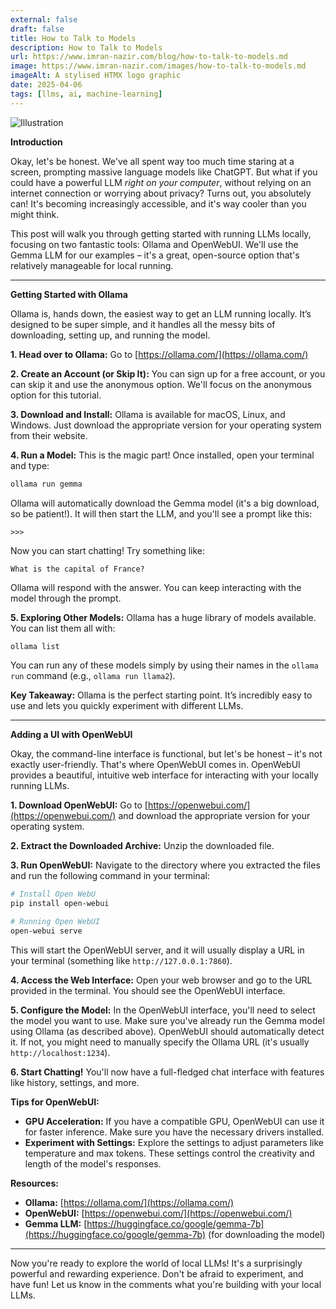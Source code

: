 ```yaml
---
external: false
draft: false
title: How to Talk to Models
description: How to Talk to Models
url: https://www.imran-nazir.com/blog/how-to-talk-to-models.md
image: https://www.imran-nazir.com/images/how-to-talk-to-models.md
imageAlt: A stylised HTMX logo graphic
date: 2025-04-06
tags: [llms, ai, machine-learning]
---
```


![Illustration](/images/how-to-talk-to-models.png)

**Introduction**

Okay, let's be honest. We've all spent way too much time staring at a screen, prompting massive language models like ChatGPT. But
what if you could have a powerful LLM _right on your computer_, without relying on an internet connection or worrying about
privacy? Turns out, you absolutely can! It's becoming increasingly accessible, and it's way cooler than you might think.

This post will walk you through getting started with running LLMs locally, focusing on two fantastic tools: Ollama and OpenWebUI.
We'll use the Gemma LLM for our examples – it's a great, open-source option that's relatively manageable for local running.

---

**Getting Started with Ollama**

Ollama is, hands down, the easiest way to get an LLM running locally. It’s designed to be super simple, and it handles all the
messy bits of downloading, setting up, and running the model.

**1. Head over to Ollama:** Go to [https://ollama.com/](https://ollama.com/)

**2. Create an Account (or Skip It):** You can sign up for a free account, or you can skip it and use the anonymous option. We'll
focus on the anonymous option for this tutorial.

**3. Download and Install:** Ollama is available for macOS, Linux, and Windows. Just download the appropriate version for your
operating system from their website.

**4. Run a Model:** This is the magic part! Once installed, open your terminal and type:

```bash
ollama run gemma
```

Ollama will automatically download the Gemma model (it's a big download, so be patient!). It will then start the LLM, and
you'll see a prompt like this:

```
>>>
```

Now you can start chatting! Try something like:

```
What is the capital of France?
```

Ollama will respond with the answer. You can keep interacting with the model through the prompt.

**5. Exploring Other Models:** Ollama has a huge library of models available. You can list them all with:

```bash
ollama list
```

You can run any of these models simply by using their names in the `ollama run` command (e.g., `ollama run llama2`).

**Key Takeaway:** Ollama is the perfect starting point. It’s incredibly easy to use and lets you quickly experiment with different
LLMs.

---

**Adding a UI with OpenWebUI**

Okay, the command-line interface is functional, but let's be honest – it's not exactly user-friendly. That's where OpenWebUI comes
in. OpenWebUI provides a beautiful, intuitive web interface for interacting with your locally running LLMs.

**1. Download OpenWebUI:** Go to [https://openwebui.com/](https://openwebui.com/) and download the appropriate version for your
operating system.

**2. Extract the Downloaded Archive:** Unzip the downloaded file.

**3. Run OpenWebUI:** Navigate to the directory where you extracted the files and run the following command in your terminal:

```bash
# Install Open WebU
pip install open-webui

# Running Open WebUI
open-webui serve
```

This will start the OpenWebUI server, and it will usually display a URL in your terminal (something like
`http://127.0.0.1:7860`).

**4. Access the Web Interface:** Open your web browser and go to the URL provided in the terminal. You should see the OpenWebUI
interface.

**5. Configure the Model:** In the OpenWebUI interface, you'll need to select the model you want to use. Make sure you've already
run the Gemma model using Ollama (as described above). OpenWebUI should automatically detect it. If not, you might need to
manually specify the Ollama URL (it's usually `http://localhost:1234`).

**6. Start Chatting!** You'll now have a full-fledged chat interface with features like history, settings, and more.

**Tips for OpenWebUI:**

- **GPU Acceleration:** If you have a compatible GPU, OpenWebUI can use it for faster inference. Make sure you have the
  necessary drivers installed.
- **Experiment with Settings:** Explore the settings to adjust parameters like temperature and max tokens. These settings
  control the creativity and length of the model's responses.

**Resources:**

- **Ollama:** [https://ollama.com/](https://ollama.com/)
- **OpenWebUI:** [https://openwebui.com/](https://openwebui.com/)
- **Gemma LLM:** [https://huggingface.co/google/gemma-7b](https://huggingface.co/google/gemma-7b) (for downloading the model)

---

Now you're ready to explore the world of local LLMs! It's a surprisingly powerful and rewarding experience. Don't be afraid to experiment, and have fun! Let us know in the comments what you're building with your local LLMs.
